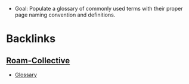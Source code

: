 - Goal: Populate a glossary of commonly used terms with their proper page naming convention and definitions. 

# Backlinks
## [Roam-Collective](<Roam-Collective.md>)
- [Glossary](<Glossary.md>)

